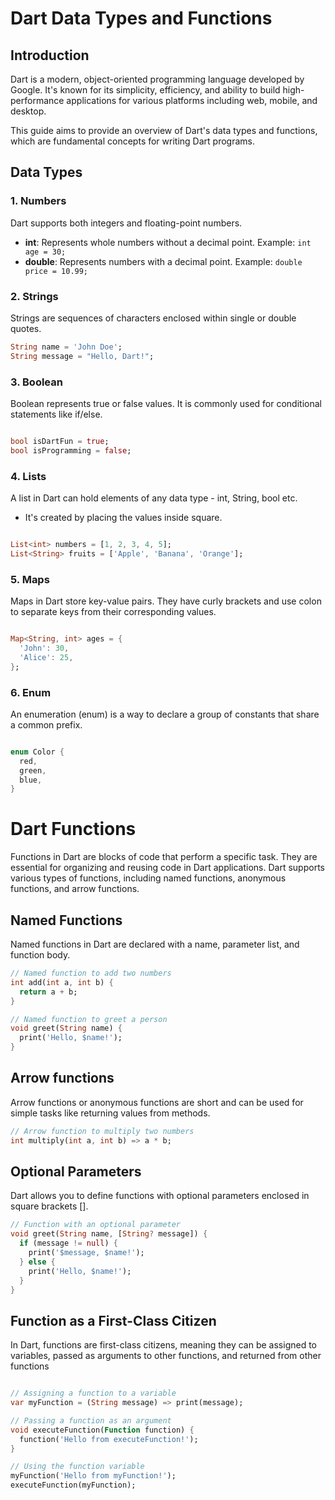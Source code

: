 # Dart Data Types and Functions

## Introduction
Dart is a modern, object-oriented programming language developed by Google. It's known for its simplicity, efficiency, and ability to build high-performance applications for various platforms including web, mobile, and desktop.

This guide aims to provide an overview of Dart's data types and functions, which are fundamental concepts for writing Dart programs.

## Data Types

### 1. Numbers
Dart supports both integers and floating-point numbers.

- **int**: Represents whole numbers without a decimal point. Example: `int age = 30;`
- **double**: Represents numbers with a decimal point. Example: `double price = 10.99;`

### 2. Strings
Strings are sequences of characters enclosed within single or double quotes.

```dart
String name = 'John Doe';
String message = "Hello, Dart!";
```

### 3. Boolean
Boolean represents true or false values. It is commonly used for conditional statements like if/else.
```dart

bool isDartFun = true;
bool isProgramming = false;
```

### 4. Lists
A list in Dart can hold elements of any data type - int, String, bool etc. 
- It's created by placing the values inside square.
```dart

List<int> numbers = [1, 2, 3, 4, 5];
List<String> fruits = ['Apple', 'Banana', 'Orange'];
```
### 5. Maps
Maps in Dart store key-value pairs. They have curly brackets and use colon to separate keys from their corresponding values.
```dart

Map<String, int> ages = {
  'John': 30,
  'Alice': 25,
};
```

### 6. Enum
An enumeration (enum) is a way to declare a group of constants that share a common prefix.
```dart

enum Color {
  red,
  green,
  blue,
}
```

# Dart Functions

Functions in Dart are blocks of code that perform a specific task. They are essential for organizing and reusing code in Dart applications. Dart supports various types of functions, including named functions, anonymous functions, and arrow functions.

## Named Functions

Named functions in Dart are declared with a name, parameter list, and function body.

```dart
// Named function to add two numbers
int add(int a, int b) {
  return a + b;
}

// Named function to greet a person
void greet(String name) {
  print('Hello, $name!');
}
```

## Arrow functions
Arrow functions or anonymous functions are short and can be used for simple tasks like returning values from methods.

```dart
// Arrow function to multiply two numbers
int multiply(int a, int b) => a * b;
```

## Optional Parameters
Dart allows you to define functions with optional parameters enclosed in square brackets [].

```dart
// Function with an optional parameter
void greet(String name, [String? message]) {
  if (message != null) {
    print('$message, $name!');
  } else {
    print('Hello, $name!');
  }
}

```
## Function as a First-Class Citizen
In Dart, functions are first-class citizens, meaning they can be assigned to variables, passed as arguments to other functions, and returned from other functions

```dart

// Assigning a function to a variable
var myFunction = (String message) => print(message);

// Passing a function as an argument
void executeFunction(Function function) {
  function('Hello from executeFunction!');
}

// Using the function variable
myFunction('Hello from myFunction!');
executeFunction(myFunction);
```

